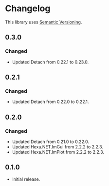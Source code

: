 ﻿# Changelog

This library uses [Semantic Versioning](https://semver.org/spec/v2.0.0.html).

## 0.3.0

### Changed

- Updated Detach from 0.22.1 to 0.23.0.

## 0.2.1

### Changed

- Updated Detach from 0.22.0 to 0.22.1.

## 0.2.0

### Changed

- Updated Detach from 0.21.0 to 0.22.0.
- Updated Hexa.NET.ImGui from 2.2.2 to 2.2.3.
- Updated Hexa.NET.ImPlot from 2.2.2 to 2.2.3.

## 0.1.0

- Initial release.
